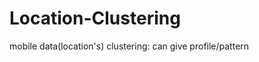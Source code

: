 Location-Clustering
===================

mobile data(location's) clustering: can give profile/pattern
